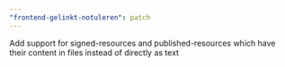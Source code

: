 ```yaml
---
"frontend-gelinkt-notuleren": patch
---
```


Add support for signed-resources and published-resources which have their content in files instead of directly as text
